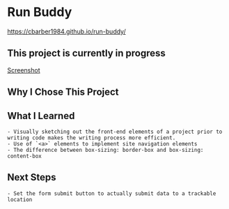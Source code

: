 # Run Buddy

https://cbarber1984.github.io/run-buddy/

## This project is currently in progress
[Screenshot](./assets/runbuddy0511.png) 

## Why I Chose This Project

## What I Learned
    - Visually sketching out the front-end elements of a project prior to writing code makes the writing process more efficient.
    - Use of `<a>` elements to implement site navigation elements
    - The difference between box-sizing: border-box and box-sizing: content-box

## Next Steps
    - Set the form submit button to actually submit data to a trackable location
